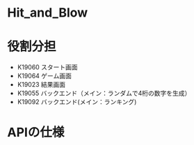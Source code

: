 # Hit_and_Blow

# 役割分担
- K19060 スタート画面
- K19064 ゲーム画面
- K19023 結果画面
- K19055 バックエンド（メイン：ランダムで4桁の数字を生成）
- K19092 バックエンド(メイン：ランキング)

# APIの仕様

